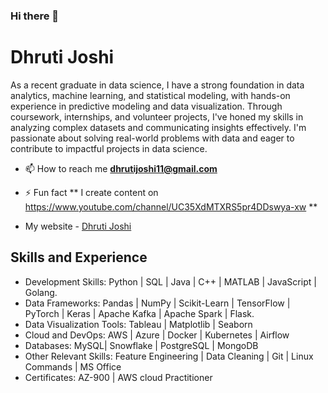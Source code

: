 ### Hi there 👋



# Dhruti Joshi
As a recent graduate in data science, I have a strong foundation in data analytics, machine learning, and statistical modeling, with hands-on experience in predictive modeling and data visualization. Through coursework, internships, and volunteer projects, I've honed my skills in analyzing complex datasets and communicating insights effectively. I'm passionate about solving real-world problems with data and eager to contribute to impactful projects in data science.




- 📫 How to reach me **dhrutijoshi11@gmail.com**

- ⚡ Fun fact **  I create content on https://www.youtube.com/channel/UC35XdMTXRS5pr4DDswya-xw **

- My website - [Dhruti Joshi](https://dhrutijoshi11.github.io/DhrutiPortfolio/)


## Skills and Experience
* Development Skills: Python | SQL | Java | C++ | MATLAB | JavaScript | Golang.
* Data Frameworks: Pandas | NumPy | Scikit-Learn | TensorFlow | PyTorch | Keras | Apache Kafka | Apache Spark | Flask.
* Data Visualization Tools: Tableau | Matplotlib | Seaborn 
* Cloud and DevOps: AWS | Azure | Docker | Kubernetes | Airflow
* Databases: MySQL| Snowflake | PostgreSQL | MongoDB 
* Other Relevant Skills: Feature Engineering | Data Cleaning | Git | Linux Commands | MS Office
* Certificates: AZ-900 | AWS cloud Practitioner




<!--
**dhrutijoshi11/dhrutijoshi11** is a ✨ _special_ ✨ repository because its `README.md` (this file) appears on your GitHub profile.

Here are some ideas to get you started:

- 🔭 I’m currently doing my Master's in Computer Science from Texas A&M University Corpus-Christi.
- 🌱 I’m currently learning ...
- 👯 I’m looking to collaborate on ...
- 🤔 I’m looking for help with ...
- 💬 Ask me about ...
- 📫 How to reach me: ...
- 😄 Pronouns: ...
- ⚡ Fun fact: ...
-->
